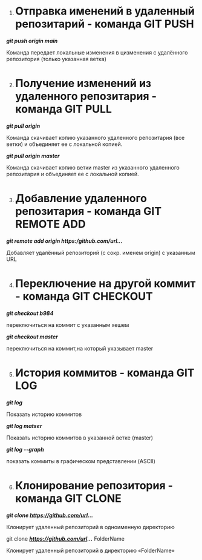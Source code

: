 1. # Отправка именений в удаленный репозитарий - команда **GIT PUSH**

***git push origin main*** 

Команда передает локальные изменения в цизменения с удалённого репозитория (только указанная ветка)

2. # Получение изменений из удаленного репозитария - команда **GIT PULL**

***git pull origin***

Команда скачивает копию указанного удаленного репозитария (все ветки) и объединяет ее с локальной копией.

***git pull origin master***

Команда скачивает копию ветки master из указанного удаленного репозитария и объединяет ее с локальной копией.

3. # Добавление удаленного репозитария - команда **GIT REMOTE ADD**

***git remote add origin https:/github.com/url...*** 

Добавляет удалённый репозиторий (с сокр. именем origin) с указанным URL

4. # Переключение на другой коммит - команда **GIT CHECKOUT**

***git checkout b984*** 

переключиться на коммит с указанным хешем

***git checkout master***

переключиться на коммит,на который указывает master

5. # История коммитов - команда **GIT LOG**

***git log***

Показать историю коммитов

***git log matser***

Показать историю коммитов в указанной ветке (master)

***git log --graph***

показать коммиты в графическом представлении (ASCII)

6. # Клонирование репозитория - команда **GIT CLONE**

***git clone https://github.com/url...***

Клонирует удаленный репозиторий в одноименную директорию

git clone ***https://github.com/url...*** FolderName

Клонирует удаленный репозиторий в директорию «FolderName»